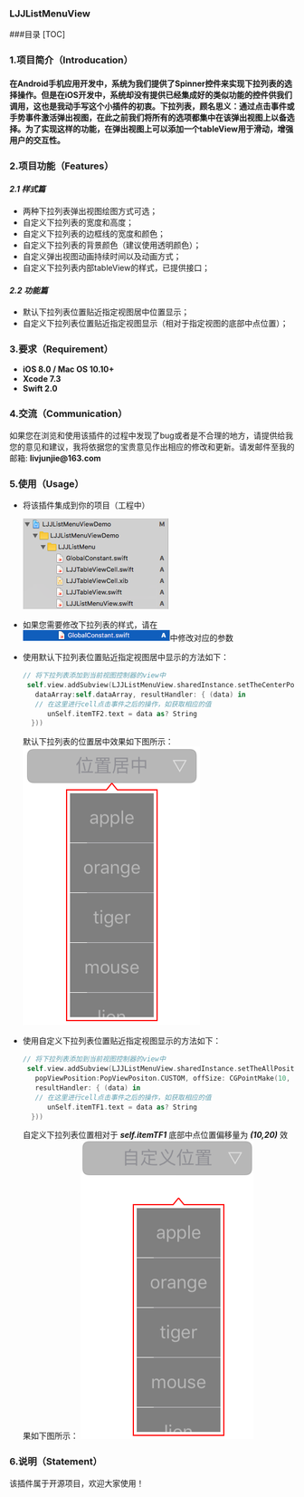 ### LJJListMenuView
###目录
[TOC]
### 1.项目简介（Introducation）
#### 在Android手机应用开发中，系统为我们提供了Spinner控件来实现下拉列表的选择操作。但是在iOS开发中，系统却没有提供已经集成好的类似功能的控件供我们调用，这也是我动手写这个小插件的初衷。下拉列表，顾名思义：通过点击事件或手势事件激活弹出视图，在此之前我们将所有的选项都集中在该弹出视图上以备选择。为了实现这样的功能，在弹出视图上可以添加一个tableView用于滑动，增强用户的交互性。

### 2.项目功能（Features） 
#### *__2.1 样式篇__*
- 两种下拉列表弹出视图绘图方式可选；
- 自定义下拉列表的宽度和高度；
- 自定义下拉列表的边框线的宽度和颜色；
- 自定义下拉列表的背景颜色（建议使用透明颜色）；
- 自定义弹出视图动画持续时间以及动画方式；
- 自定义下拉列表内部tableView的样式，已提供接口；

#### *__2.2 功能篇__*
- 默认下拉列表位置贴近指定视图居中位置显示；
- 自定义下拉列表位置贴近指定视图显示（相对于指定视图的底部中点位置）；

### 3.要求（Requirement）
- **iOS 8.0 / Mac OS 10.10+**
- **Xcode 7.3**
- **Swift 2.0**

### 4.交流（Communication）
  如果您在浏览和使用该插件的过程中发现了bug或者是不合理的地方，请提供给我您的意见和建议，我将依据您的宝贵意见作出相应的修改和更新。请发邮件至我的邮箱:  **__livjunjie@163.com__**

### 5.使用（Usage）
- 将该插件集成到你的项目（工程中）

    ![集成](https://github.com/LutteMars/LJJListMenuView/blob/master/Pictures/add.png)

- 如果您需要修改下拉列表的样式，请在 ![全局常量](https://github.com/LutteMars/LJJListMenuView/blob/master/Pictures/globalconstant.png)中修改对应的参数

- 使用默认下拉列表位置贴近指定视图居中显示的方法如下：

    ```Swift
    // 将下拉列表添加到当前视图控制器的view中
     self.view.addSubview(LJJListMenuView.sharedInstance.setTheCenterPositionOfPopView(self.itemTF2,     
       dataArray:self.dataArray, resultHandler: { (data) in
       // 在这里进行cell点击事件之后的操作，如获取相应的值
          unSelf.itemTF2.text = data as? String
      }))
    ```
  默认下拉列表的位置居中效果如下图所示：
  ![位置居中](https://github.com/LutteMars/LJJListMenuView/blob/master/Pictures/center.png)
  
- 使用自定义下拉列表位置贴近指定视图显示的方法如下：

    ```Swift
    // 将下拉列表添加到当前视图控制器的view中
     self.view.addSubview(LJJListMenuView.sharedInstance.setTheAllPositionsOfPopView(self.itemTF1,
       popViewPosition:PopViewPositon.CUSTOM, offSize: CGPointMake(10, 20), dataArray: self.dataArray, 
       resultHandler: { (data) in
       // 在这里进行cell点击事件之后的操作，如获取相应的值
          unSelf.itemTF1.text = data as? String
      }))
    ```
  自定义下拉列表位置相对于 *__self.itemTF1__* 底部中点位置偏移量为 *__(10,20)__* 效果如下图所示：
  ![自定义位置](https://github.com/LutteMars/LJJListMenuView/blob/master/Pictures/custom.png)
  
  
### 6.说明（Statement）
该插件属于开源项目，欢迎大家使用！
